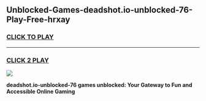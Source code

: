 
## Unblocked-Games-deadshot.io-unblocked-76-Play-Free-hrxay
<h3>
<a href="https://premium76.site?title=deadshot.io-unblocked-76&ref=21A">CLICK TO PLAY</a></h3>
<hr>

<h3>
<a href="https://premium76.site?title=deadshot.io-unblocked-76&ref=21A">CLICK 2 PLAY</a>
  
</h3>

<a href="https://premium76.site?title=deadshot.io-unblocked-76&ref=21A"><img src="https://clearcache.store/games.png"></a>


**deadshot.io-unblocked-76 games unblocked: Your Gateway to Fun and Accessible Online Gaming**
